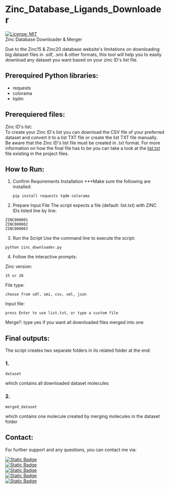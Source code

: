 # Zinc_Database_Ligands_Downloader
[![License: MIT](https://img.shields.io/badge/License-MIT-yellow.svg)](https://opensource.org/licenses/MIT)\
Zinc Database Downloader &amp; Merger

Due to the Zinc15 & Zinc20 database website's limitations on downloading big dataset files in .sdf, .smi & other formats, this tool will help you to easily download any dataset you want based on your zinc ID's list file.

## Prerequired Python libraries:
* requests
* colorama
* tqdm

## Prerequiered files:
Zinc ID's list:\
To create your Zinc ID's list you can download the CSV file of your preferred dataset and convert it to a list TXT file or create the list TXT file manually. Be aware that the Zinc ID's list file must be created in .txt format. For more information on how the final file has to be you can take a look at the [list.txt](list.txt) file existing in the project files.

## How to Run:
1. Confirm Requirements Installation
***Make sure the following are installed:
   ```
   pip install requests tqdm colorama

2. Prepare Input File
The script expects a file (default: list.txt) with ZINC IDs listed line by line:
```
ZINC000001
ZINC000002
ZINC000003
```
3. Run the Script
Use the command line to execute the script:
```
python zinc_downloader.py
```
4. Follow the interactive prompts:

Zinc version:
```
15 or 20
```
File type: 
```
choose from sdf, smi, csv, xml, json
```
Input file: 
```
press Enter to use list.txt, or type a custom file
```

Merge?: type yes if you want all downloaded files merged into one


## Final outputs:
The script creates two separate folders in its related folder at the end:
### 1.
```
dataset
```
which contains all downloaded dataset molecules
### 2.
```
merged_dataset
```
which contains one molecule created by merging molecules in the dataset folder

## Contact:
For further support and any questions, you can contact me via:

[![Static Badge](https://img.shields.io/badge/Telegram%20-%20shadmehr_gh%20-%20blue?style=flat&logo=telegram&color=blue)](https://t.me/shadmehr_gh)\
[![Static Badge](https://img.shields.io/badge/Gmail%20-%20shadmehr.ghorbani78%40gmail.com%20-%20red?style=flat&logo=gmail)](mailto:shadmehr.ghorbani78@gmail.com)\
[![Static Badge](https://img.shields.io/badge/Academic%20Email%20-%20sh--ghorbani%40student.tums.ac.ir%20-%20silver?style=flat)](mailto:sh-ghorbani@student.tums.ac.ir)\
[![Static Badge](https://img.shields.io/badge/Linkedin%20-%20shadmehr--ghorbani%20-%20blue?style=flat&logo=linkedin)](https://www.linkedin.com/in/shadmehr-ghorbani)\
[![Static Badge](https://img.shields.io/badge/Researchgate%20-%20shadmehr--ghorbani%20-%20green?style=flat&logo=researchgate)](https://www.researchgate.net/profile/Shadmehr-Ghorbani)


